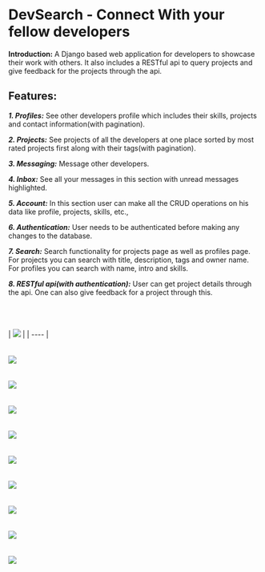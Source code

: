 # DevSearch - Connect With your fellow developers

**Introduction:**  A Django based web application for developers to showcase their work with others. It also includes a RESTful api to query projects and give feedback for the projects through the api.

## Features:
 ***1. Profiles:*** See other developers profile which includes their skills, projects and contact information(with pagination).
 
 ***2. Projects:*** See projects of all the developers at one place sorted by most rated projects first along with their tags(with pagination).
 
 ***3. Messaging:*** Message other developers.
 
 ***4. Inbox:*** See all your messages in this section with unread messages highlighted.
 
 ***5. Account:*** In this section user can make all the CRUD operations on his data like profile, projects, skills, etc.,
 
 ***6. Authentication:*** User needs to be authenticated before making any changes to the database.
 
 ***7. Search:*** Search functionality for projects page as well as profiles page. For projects you can search with title, description, tags and owner name. For profiles you can search with name, intro and skills.
 
 ***8. RESTful api(with authentication):*** User can get project details through the api. One can also give feedback for a project through this.
 
 \
 \
 \
 | ![](https://github.com/ganapathi7869/projects/blob/main/django/devsearch/static/images/demo/profiles1.JPG) |
 | ---- |
 \
 \
 \
 ![](https://github.com/ganapathi7869/projects/blob/main/django/devsearch/static/images/demo/profiles2.JPG)
 \
 \
 \
 ![](https://github.com/ganapathi7869/projects/blob/main/django/devsearch/static/images/demo/projects1.JPG)
 \
 \
 \
 ![](https://github.com/ganapathi7869/projects/blob/main/django/devsearch/static/images/demo/projects2.JPG)
 \
 \
 \
 ![](https://github.com/ganapathi7869/projects/blob/main/django/devsearch/static/images/demo/Inbox.JPG)
 \
 \
 \
 ![](https://github.com/ganapathi7869/projects/blob/main/django/devsearch/static/images/demo/account1.JPG)
 \
 \
 \
 ![](https://github.com/ganapathi7869/projects/blob/main/django/devsearch/static/images/demo/account2.JPG)
 \
 \
 \
 ![](https://github.com/ganapathi7869/projects/blob/main/django/devsearch/static/images/demo/login.JPG)
 \
 \
 \
 ![](https://github.com/ganapathi7869/projects/blob/main/django/devsearch/static/images/demo/signup.JPG)
 \
 \
 \
 ![](https://github.com/ganapathi7869/projects/blob/main/django/devsearch/static/images/demo/passwordreset.JPG)
